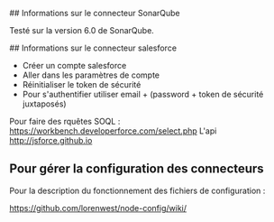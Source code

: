 ## Informations sur le connecteur SonarQube

Testé sur la version 6.0 de SonarQube.


## Informations sur le connecteur salesforce

- Créer un compte salesforce
- Aller dans les paramètres de compte
- Réinitialiser le token de sécurité
- Pour s'authentifier utiliser email + (password + token de sécurité juxtaposés)

Pour faire des rquêtes SOQL : https://workbench.developerforce.com/select.php
L'api http://jsforce.github.io

## Pour gérer la configuration des connecteurs

Pour la description du fonctionnement des fichiers de configuration : 

https://github.com/lorenwest/node-config/wiki/



